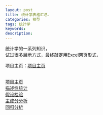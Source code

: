 ```yaml
---
layout: post
title: 统计学表格汇总.
categories: 模型
tags: 统计学
keywords:
description:
---
```


统计学的一系列知识，  
试过很多展示方式，最终敲定用Excel网页形式，  

项目主页：<a href='https://github.com/guofei9987' target="github">项目主页</a>

<br>  
<a href='http://www.guofei.site/StatisticsBlog/' target="StatisticsBlog">项目主页</a>
<br>
<a href='http://www.guofei.site/StatisticsBlog/describe.htm' target="describe">描述性统计</a>
<br>
<a href='http://www.guofei.site/StatisticsBlog/HypothesisTesting.htm' target="HypothesisTesting">假设检验</a>
<br>
<a href='http://www.guofei.site/StatisticsBlog/pca.htm'  target="pca">主成分分析</a>
<br>
<a href='http://www.guofei.site/StatisticsBlog/regression.htm' target="regression">回归分析</a>
